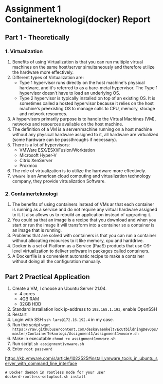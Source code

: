 # Assignment 1 Containerteknologi(docker) Report

## Part 1 - Theoretically

### 1. Virtualization

1. Benefits of using Virtualization is that you can run multiple virtual machines on the same host/server simultaneously
   and therefore utilize the hardware more effectively.
2. Different types of Virtualization are:
    - Type 1 hypervisor runs directly on the host machine's physical hardware, and it's referred to as a bare-metal
      hypervisor. The Type 1 hypervisor doesn't have to load an underlying OS.
    - Type 2 hypervisor is typically installed on top of an existing OS. It is sometimes called a hosted hypervisor
      because it relies on the host machine's preexisting OS to manage calls to CPU, memory, storage and network
      resources.
3. A hypervisors primarily purpose is to handle the Virtual Machines (VM), networks and resources available on the host
   machine.
4. The definition of a VM is a server/machine running on a host machine without any physical hardware assigned to it,
   all hardware are virtualized (some hardware can be passthroughs if necessary).
5. There is a lot of hypervisors:
    - VMWare ESX/ESXi/Fusion/Worktation
    - Microsoft Hyper-V
    - Citrix XenServer
    - Proxmox
6. The role of virtualization is to utilize the hardware more effectively.
7. `VMware` is an American cloud computing and virtualization technology company, they provide virtualization Software.

### 2. Containerteknologi

1. The benefits of using containers instead of VMs ar that each container is running as a service and do not require any
   virtual hardware assigned to it. It also allows us to rebuild an application instead of upgrading it.
2. You could sa that an image is a recipe that you download and when you start or run the image it will transform into a
   container so a container is an image that is running.
3. Problems that are solved with containers is that you can run a container without allocating recourses to it like
   memory, cpu and harddrive.
4. Docker is a set of Platform as a Service (PaaS) products that use OS-level virtualization to deliver software in
   packages called containers.
5. A Dockerfile is a convenient automatic recipe to make a container without doing all the configuration manually.

## Part 2 Practical Application

1. Create a VM, I choose an Ubuntu Server 21.04.
    - 4 cores
    - 4GB RAM
    - 32GB HDD
2. Standard installation lock ip-address to `192.168.1.193`, enable OpenSSH
3. Restart
4. Login with SSH `ssh lars@172.16.192.4` in my case.
5. Run the script `wget https://raw.githubusercontent.com/deskavaenkelt/EcUtbildningDevOps/master/ContainerTeknologi/Assignment1/assignment1vmware.sh`
6. Make in executable `chmod +x assignment1vmware.sh`
7. Run script `sh assignment1vmware.sh`
8. Enter `root password`

https://kb.vmware.com/s/article/1022525#install_vmware_tools_in_ubuntu_server_with_command_line_interface

```shell
# Docker daemon in rootless mode for your user
dockerd-rootless-setuptool.sh install
```